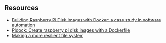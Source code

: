 ## Resources

- [Building Raspberry Pi Disk Images with Docker: a case study in software automation](https://www.boulderes.com/resource-library/building-raspberry-pi-disk-images-with-docker-a-case-study-in-software-automation)
- [Pidock: Create raspberry pi disk images with a Dockerfile](https://github.com/eringr/pidock)
- [Making a more resilient file system](https://pip.raspberrypi.com/categories/685-whitepapers-app-notes/documents/RP-003610-WP/Making-a-more-resilient-file-system.pdf)
